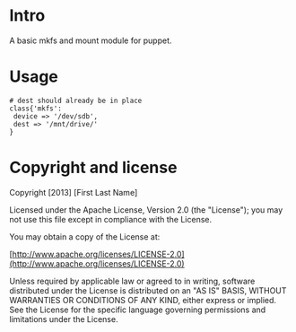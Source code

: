 # Intro 

A basic mkfs and mount module for puppet.

# Usage

```puppet
# dest should already be in place
class{'mkfs':
 device => '/dev/sdb',
 dest => '/mnt/drive/'
}
```

# Copyright and license

Copyright [2013] [First Last Name]

Licensed under the Apache License, Version 2.0 (the "License");
you may not use this file except in compliance with the License.

You may obtain a copy of the License at:

  [http://www.apache.org/licenses/LICENSE-2.0](http://www.apache.org/licenses/LICENSE-2.0)

Unless required by applicable law or agreed to in writing, software
distributed under the License is distributed on an "AS IS" BASIS,
WITHOUT WARRANTIES OR CONDITIONS OF ANY KIND, either express or implied.
See the License for the specific language governing permissions and
limitations under the License.

